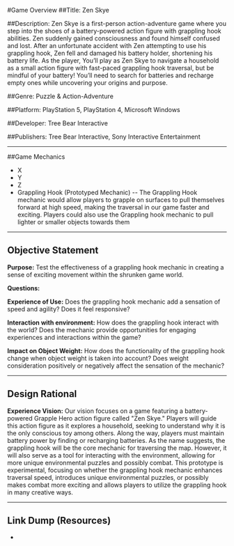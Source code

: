 #Game Overview
##Title: Zen Skye

##Description:
Zen Skye is a first-person action-adventure game where you step into the shoes of a battery-powered action figure with grappling hook abilities. Zen suddenly gained consciousness and found himself confused and lost. After an unfortunate accident with Zen attempting to use his grappling hook, Zen fell and damaged his battery holder, shortening his battery life.
As the player, You’ll play as Zen Skye to navigate a household as a small action figure with fast-paced grappling hook traversal, but be mindful of your battery! You’ll need to search for batteries and recharge empty ones while uncovering your origins and purpose.

##Genre:
Puzzle & Action-Adventure

##Platform:
PlayStation 5, PlayStation 4, Microsoft Windows

##Developer: 
Tree Bear Interactive

##Publishers:
Tree Bear Interactive, Sony Interactive Entertainment

---

##Game Mechanics

- X
- Y
- Z
- Grappling Hook (Prototyped Mechanic)
-- The Grappling Hook mechanic would allow players to grapple on surfaces to pull themselves forward at high speed, making the traversal in our game faster and exciting. Players could also use the Grappling hook mechanic to pull lighter or smaller objects towards them

---

## Objective Statement
**Purpose:** Test the effectiveness of a grappling hook mechanic in creating a sense of exciting movement within the shrunken game world.

**Questions:**

**Experience of Use:** Does the grappling hook mechanic add a sensation of speed and agility? Does it feel responsive? 

**Interaction with environment:** How does the grappling hook interact with the world? Does the mechanic provide opportunities for engaging experiences and interactions within the game?

**Impact on Object Weight:** How does the functionality of the grappling hook change when object weight is taken into account? Does weight consideration positively or negatively affect the sensation of the mechanic?

---

## Design Rational

**Experience Vision:** 
Our vision focuses on a game featuring a battery-powered Grapple Hero action figure called "Zen Skye." Players will guide this action figure as it explores a household, seeking to understand why it is the only conscious toy among others. Along the way, players must maintain battery power by finding or recharging batteries. As the name suggests, the grappling hook will be the core mechanic for traversing the map. However, it will also serve as a tool for interacting with the environment, allowing for more unique environmental puzzles and possibly combat. This prototype is experimental, focusing on whether the grappling hook mechanic enhances traversal speed, introduces unique environmental puzzles, or possibly makes combat more exciting and allows players to utilize the grappling hook in many creative ways.

---

## Link Dump (Resources)
- 
